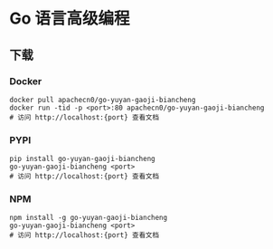 # Go 语言高级编程

## 下载

### Docker

```
docker pull apachecn0/go-yuyan-gaoji-biancheng
docker run -tid -p <port>:80 apachecn0/go-yuyan-gaoji-biancheng
# 访问 http://localhost:{port} 查看文档
```

### PYPI

```
pip install go-yuyan-gaoji-biancheng
go-yuyan-gaoji-biancheng <port>
# 访问 http://localhost:{port} 查看文档
```

### NPM

```
npm install -g go-yuyan-gaoji-biancheng
go-yuyan-gaoji-biancheng <port>
# 访问 http://localhost:{port} 查看文档
```